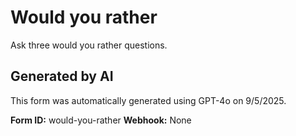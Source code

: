 # Would you rather

Ask three would you rather questions.

## Generated by AI

This form was automatically generated using GPT-4o on 9/5/2025.

**Form ID:** would-you-rather
**Webhook:** None
